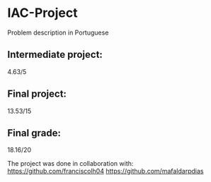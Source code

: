 # IAC-Project


Problem description in Portuguese

## Intermediate project:
4.63/5

## Final project:
13.53/15

## Final grade:
18.16/20

The project was done in collaboration with:
    https://github.com/franciscolh04
    https://github.com/mafaldarpdias
